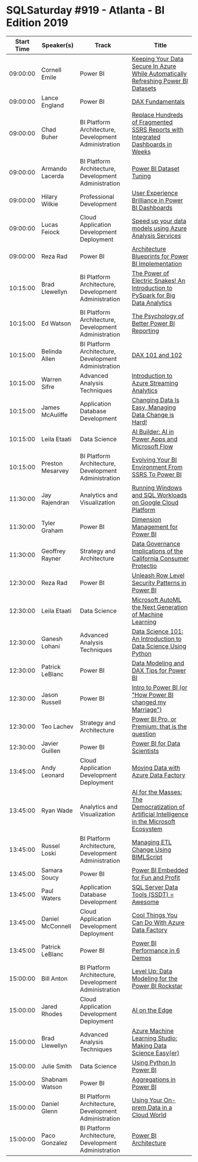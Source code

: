 # SQLSaturday #919 - Atlanta - BI Edition 2019
Start Time|Speaker(s)|Track|Title
---|---|---|---
09:00:00|Cornell Emile|Power BI|[Keeping Your Data Secure In Azure While Automatically Refreshing Power BI Datasets](96118.md)
09:00:00|Lance England|Power BI|[DAX Fundamentals](96128.md)
09:00:00|Chad Buher|BI Platform Architecture, Development  Administration|[Replace Hundreds of Fragmented SSRS Reports with Integrated Dashboards in Weeks](96397.md)
09:00:00|Armando Lacerda|BI Platform Architecture, Development  Administration|[Power BI Dataset Tuning](96582.md)
09:00:00|Hilary Wilkie|Professional Development|[User Experience Brilliance in Power BI Dashboards](96584.md)
09:00:00|Lucas Feiock|Cloud Application Development  Deployment|[Speed up your data models using Azure Analysis Services](97967.md)
09:00:00|Reza Rad|Power BI|[Architecture Blueprints for Power BI Implementation](98006.md)
10:15:00|Brad Llewellyn|BI Platform Architecture, Development  Administration|[The Power of Electric Snakes! An Introduction to PySpark for Big Data Analytics](95615.md)
10:15:00|Ed Watson|BI Platform Architecture, Development  Administration|[The Psychology of Better Power BI Reporting](96042.md)
10:15:00|Belinda Allen|BI Platform Architecture, Development  Administration|[DAX 101 and 102](96135.md)
10:15:00|Warren Sifre|Advanced Analysis Techniques|[Introduction to Azure Streaming Analytics](96795.md)
10:15:00|James McAuliffe|Application  Database Development|[Changing Data Is Easy, Managing Data Change is Hard!](96852.md)
10:15:00|Leila Etaati|Data Science|[AI Builder: AI in Power Apps and Microsoft Flow](98009.md)
10:15:00|Preston Mesarvey|BI Platform Architecture, Development  Administration|[Evolving Your BI Environment From SSRS To Power BI](98081.md)
11:30:00|Jay Rajendran|Analytics and Visualization|[Running Windows and SQL Workloads on Google Cloud Platform](98278.md)
11:30:00|Tyler Graham|Power BI|[Dimension Management for Power BI](98826.md)
11:30:00|Geoffrey Rayner|Strategy and Architecture|[Data Governance Implications of the California Consumer Protectio](99067.md)
12:30:00|Reza Rad|Power BI|[Unleash Row Level Security Patterns in Power BI](98007.md)
12:30:00|Leila Etaati|Data Science|[Microsoft AutoML the Next Generation of Machine Learning](98010.md)
12:30:00|Ganesh Lohani|Advanced Analysis Techniques|[Data Science 101: An Introduction to Data Science Using Python](98014.md)
12:30:00|Patrick LeBlanc|Power BI|[Data Modeling and DAX Tips for Power BI](98225.md)
12:30:00|Jason Russell|Power BI|[Intro to Power BI (or "How Power BI changed my Marriage")](98276.md)
12:30:00|Teo Lachev|Strategy and Architecture|[Power BI Pro, or Premium: that is the question](98542.md)
12:30:00|Javier Guillen|Power BI|[Power BI for Data Scientists](98606.md)
13:45:00|Andy Leonard|Cloud Application Development  Deployment|[Moving Data with Azure Data Factory](95764.md)
13:45:00|Ryan Wade|Analytics and Visualization|[AI for the Masses: The Democratization of Artificial Intelligence in the Microsoft Ecosystem](96245.md)
13:45:00|Russel Loski|BI Platform Architecture, Development  Administration|[Managing ETL Change Using BIMLScript](96313.md)
13:45:00|Samara Soucy|Power BI|[Power BI Embedded for Fun and Profit](96378.md)
13:45:00|Paul Waters|Application  Database Development|[SQL Server Data Tools (SSDT) = Awesome](98044.md)
13:45:00|Daniel McConnell|Cloud Application Development  Deployment|[Cool Things You Can Do With Azure Data Factory](98045.md)
13:45:00|Patrick LeBlanc|Power BI|[Power BI Performance in 6 Demos](98224.md)
15:00:00|Bill Anton|BI Platform Architecture, Development  Administration|[Level Up: Data Modeling for the Power BI Rockstar](95595.md)
15:00:00|Jared Rhodes|Cloud Application Development  Deployment|[AI on the Edge](95597.md)
15:00:00|Brad Llewellyn|Advanced Analysis Techniques|[Azure Machine Learning Studio: Making Data Science Easy(er)](95612.md)
15:00:00|Julie Smith|Data Science|[Using Python In Power BI](95884.md)
15:00:00|Shabnam Watson|Power BI|[Aggregations in Power BI](96831.md)
15:00:00|Daniel Glenn|BI Platform Architecture, Development  Administration|[Using Your On-prem Data in a Cloud World](98524.md)
15:00:00|Paco Gonzalez|BI Platform Architecture, Development  Administration|[Power BI Architecture](99225.md)
